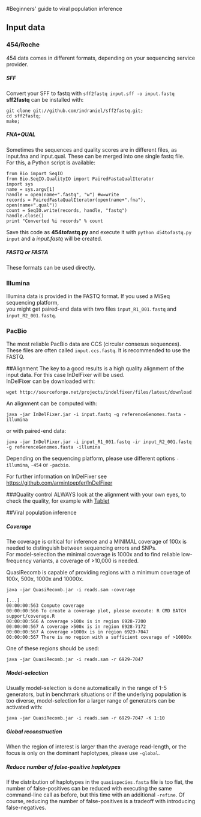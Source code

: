 #Beginners' guide to viral population inference

## Input data
### 454/Roche
454 data comes in different formats, depending on your sequencing service provider.
##### SFF
Convert your SFF to fastq with `sff2fastq input.sff -o input.fastq`  
<b>sff2fastq</b> can be installed with:
```
git clone git://github.com/indraniel/sff2fastq.git;
cd sff2fastq;
make;
```

##### FNA+QUAL
Sometimes the sequences and quality scores are in different files, as input.fna and input.qual. These can be merged into one single fastq file.  
For this, a Python script is available:
```
from Bio import SeqIO
from Bio.SeqIO.QualityIO import PairedFastaQualIterator
import sys
name = sys.argv[1]
handle = open(name+".fastq", "w") #w=write
records = PairedFastaQualIterator(open(name+".fna"), open(name+".qual"))
count = SeqIO.write(records, handle, "fastq")
handle.close()
print "Converted %i records" % count
```
Save this code as <b>454tofastq.py</b> and execute it with `python 454tofastq.py input` and a <i>input.fastq</i> will be created.

##### FASTQ or FASTA
These formats can be used directly.

### Illumina
Illumina data is provided in the FASTQ format. If you used a MiSeq sequencing platform,  
you might get paired-end data with two files `input_R1_001.fastq` and `input_R2_001.fastq`.

### PacBio
The most reliable PacBio data are CCS (circular consesus sequences). These files are often called `input.ccs.fastq`. It is recommended to use the FASTQ.

##Alignment
The key to a good results is a high quality alignment of the input data. For this case InDelFixer will be used.  
InDelFixer can be downloaded with:
```
wget http://sourceforge.net/projects/indelfixer/files/latest/download
```
An alignment can be computed with:
```
java -jar InDelFixer.jar -i input.fastq -g referenceGenomes.fasta -illumina
```
or with paired-end data:
```
java -jar InDelFixer.jar -i input_R1_001.fastq -ir input_R2_001.fastq -g referenceGenomes.fasta -illumina
```
Depending on the sequencing platform, please use different options `-illumina`, `-454` or `-pacbio`.

For further information on InDelFixer see https://github.com/armintoepfer/InDelFixer

###Quality control
ALWAYS look at the alignment with your own eyes, to check the quality, for example with [Tablet](http://bioinf.scri.ac.uk/tablet/)

##Viral population inference
##### Coverage
The coverage is critical for inference and a MINIMAL coverage of 100x is needed to distinguish between sequencing errors and SNPs.  
For model-selection the minimal coverage is 1000x and to find reliable low-frequency variants, a coverage of >10,000 is needed.

QuasiRecomb is capable of providing regions with a minimum coverage of 100x, 500x, 1000x and 10000x.
```
java -jar QuasiRecomb.jar -i reads.sam -coverage

[...]
00:00:00:563 Compute coverage
00:00:00:566 To create a coverage plot, please execute: R CMD BATCH support/coverage.R
00:00:00:566 A coverage >100x is in region 6928-7200
00:00:00:567 A coverage >500x is in region 6928-7172
00:00:00:567 A coverage >1000x is in region 6929-7047
00:00:00:567 There is no region with a sufficient coverage of >10000x
```

One of these regions should be used:
```
java -jar QuasiRecomb.jar -i reads.sam -r 6929-7047
```

##### Model-selection
Usually model-selection is done automatically in the range of 1-5 generators, but in benchmark situations or if the underlying population is too diverse, model-selection for a larger range of generators can be activated with:
```
java -jar QuasiRecomb.jar -i reads.sam -r 6929-7047 -K 1:10
```

##### Global reconstruction
When the region of interest is larger than the average read-length, or the focus is only on the dominant haplotypes, please use `-global`.

##### Reduce number of false-positive haplotypes
If the distribution of haplotypes in the `quasispecies.fasta` file is too flat, the number of false-positives can be reduced with executing the same command-line call as before, but this time with an additional `-refine`. Of course, reducing the number of false-positives is a tradeoff with introducing false-negatives.
